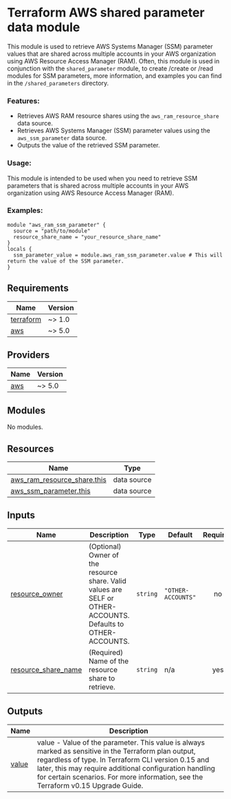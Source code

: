 # Terraform AWS shared parameter data module
This module is used to retrieve AWS Systems Manager (SSM) parameter values that are shared across multiple accounts in your AWS organization using AWS Resource Access Manager (RAM). Often, this module is used in conjunction with the `shared_parameter` module, to create /create or /read modules for SSM parameters, more information, and examples you can find in the `/shared_parameters` directory.


### Features:
- Retrieves AWS RAM resource shares using the `aws_ram_resource_share` data source.
- Retrieves AWS Systems Manager (SSM) parameter values using the `aws_ssm_parameter` data source.
- Outputs the value of the retrieved SSM parameter.

### Usage:
This module is intended to be used when you need to retrieve SSM parameters that is shared across multiple accounts in your AWS organization using AWS Resource Access Manager (RAM).


### Examples:
```hcl
module "aws_ram_ssm_parameter" {
  source = "path/to/module"
  resource_share_name = "your_resource_share_name"
}
locals {
  ssm_parameter_value = module.aws_ram_ssm_parameter.value # This will return the value of the SSM parameter.
}
```

<!-- BEGINNING OF PRE-COMMIT-TERRAFORM DOCS HOOK -->
## Requirements

| Name | Version |
|------|---------|
| <a name="requirement_terraform"></a> [terraform](#requirement\_terraform) | ~> 1.0 |
| <a name="requirement_aws"></a> [aws](#requirement\_aws) | ~> 5.0 |

## Providers

| Name | Version |
|------|---------|
| <a name="provider_aws"></a> [aws](#provider\_aws) | ~> 5.0 |

## Modules

No modules.

## Resources

| Name | Type |
|------|------|
| [aws_ram_resource_share.this](https://registry.terraform.io/providers/hashicorp/aws/latest/docs/data-sources/ram_resource_share) | data source |
| [aws_ssm_parameter.this](https://registry.terraform.io/providers/hashicorp/aws/latest/docs/data-sources/ssm_parameter) | data source |

## Inputs

| Name | Description | Type | Default | Required |
|------|-------------|------|---------|:--------:|
| <a name="input_resource_owner"></a> [resource\_owner](#input\_resource\_owner) | (Optional) Owner of the resource share. Valid values are SELF or OTHER-ACCOUNTS. Defaults to OTHER-ACCOUNTS. | `string` | `"OTHER-ACCOUNTS"` | no |
| <a name="input_resource_share_name"></a> [resource\_share\_name](#input\_resource\_share\_name) | (Required) Name of the resource share to retrieve. | `string` | n/a | yes |

## Outputs

| Name | Description |
|------|-------------|
| <a name="output_value"></a> [value](#output\_value) | value - Value of the parameter. This value is always marked as sensitive in the Terraform plan output, regardless of type. In Terraform CLI version 0.15 and later, this may require additional configuration handling for certain scenarios. For more information, see the Terraform v0.15 Upgrade Guide. |
<!-- END OF PRE-COMMIT-TERRAFORM DOCS HOOK -->